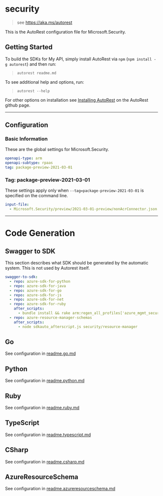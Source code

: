 # security

> see https://aka.ms/autorest

This is the AutoRest configuration file for Microsoft.Security.

## Getting Started

To build the SDKs for My API, simply install AutoRest via `npm` (`npm install -g autorest`) and then run:

> `autorest readme.md`

To see additional help and options, run:

> `autorest --help`

For other options on installation see [Installing AutoRest](https://aka.ms/autorest/install) on the AutoRest github page.

---

## Configuration

### Basic Information

These are the global settings for Microsoft.Security.

``` yaml
openapi-type: arm
openapi-subtype: rpaas
tag: package-preview-2021-03-01
```

### Tag: package-preview-2021-03-01

These settings apply only when `--tag=package-preview-2021-03-01` is specified on the command line.

```yaml $(tag) == 'package-preview-2021-03-01'
input-file:
  - Microsoft.Security/preview/2021-03-01-preview/nonAcrConnector.json
```

---

# Code Generation

## Swagger to SDK

This section describes what SDK should be generated by the automatic system.
This is not used by Autorest itself.

``` yaml $(swagger-to-sdk)
swagger-to-sdk:
  - repo: azure-sdk-for-python
  - repo: azure-sdk-for-java
  - repo: azure-sdk-for-go
  - repo: azure-sdk-for-js
  - repo: azure-sdk-for-net
  - repo: azure-sdk-for-ruby
    after_scripts:
      - bundle install && rake arm:regen_all_profiles['azure_mgmt_security']
  - repo: azure-resource-manager-schemas
    after_scripts:
      - node sdkauto_afterscript.js security/resource-manager
```

## Go

See configuration in [readme.go.md](./readme.go.md)

## Python

See configuration in [readme.python.md](./readme.python.md)

## Ruby

See configuration in [readme.ruby.md](./readme.ruby.md)

## TypeScript

See configuration in [readme.typescript.md](./readme.typescript.md)

## CSharp

See configuration in [readme.csharp.md](./readme.csharp.md)

## AzureResourceSchema

See configuration in [readme.azureresourceschema.md](./readme.azureresourceschema.md)

